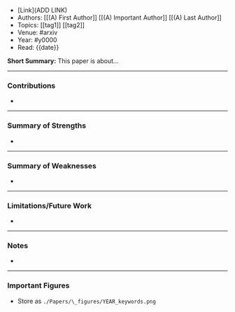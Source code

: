 - [Link](ADD LINK)
- Authors: [[(A) First Author]] [[(A) Important Author]] [[(A) Last Author]]
- Topics: [[tag1]] [[tag2]]
- Venue: #arxiv
- Year: #y0000
- Read: {{date}}

**Short Summary:**
This paper is about...

---
### Contributions

- 

---
### Summary of Strengths

- 

---
### Summary of Weaknesses

- 

---
### Limitations/Future Work

- 

---
### Notes

- 

---
### Important Figures
- Store as `./Papers/\_figures/YEAR_keywords.png`